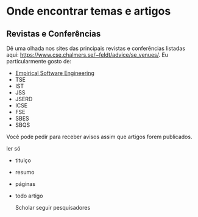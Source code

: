 # Onde encontrar temas e artigos

## Revistas e Conferências

Dê uma olhada nos sites das principais revistas e conferências listadas aqui: <https://www.cse.chalmers.se/~feldt/advice/se_venues/>. 
Eu particularmente gosto de:
- [Empirical Software Engineering](https://link.springer.com/journal/10664)
- TSE
- IST
- JSS
- JSERD
- ICSE
- FSE
- SBES
- SBQS

  
Você pode pedir para receber avisos assim que artigos forem publicados. 

ler só
- titulço
- resumo
- páginas
- todo artigo

  Scholar
  seguir pesquisadores
